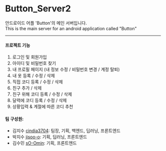 # Button_Server2
안드로이드 어플 'Button'의 메인 서버입니다.    
This is the main server for an android application called "Button"   
_______________      
#### 프로젝트 기능 
   1. 로그인 및 회원가입 
   2. 아이디 및 비밀번호 찾기 
   3. 내 프로필 페이지 (내 정보 수정 / 비밀번호 변경 / 계정 탈퇴)
   4. 내 옷 등록 / 수정 / 삭제 
   5. 직접 코디 등록 / 수정 / 삭제 
   6. 친구 추가 / 삭제 
   7. 친구 위해 코디 등록 / 수정 / 삭제 
   8. 달력에 코디 등록 / 수정 / 삭제 
   9. 상황입력 & 계절에 따른 코디 추천



   
#### 팀 구성원:
* 김지수 [cindia3704](https://github.com/cindia3704/): 팀장, 기획, 백엔드, 딥러닝, 프론트엔드
* 박지수 [jisoo-o](https://github.com/jisoo-o/): 기획, 딥러닝, 프론트엔드
* 김수민 [sO-Omin](https://github.com/sO-Omin/): 기획, 프론트엔드
